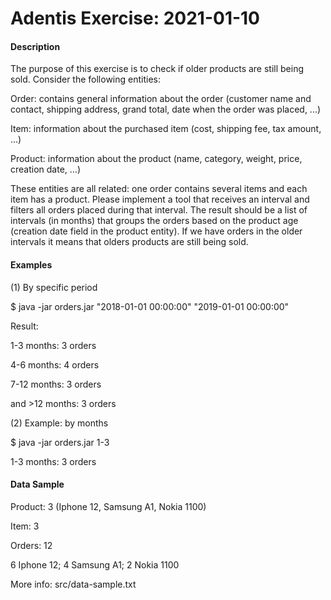 # Adentis Exercise: 2021-01-10

<b><h4> Description </h4></b>

The purpose of this exercise is to check if older products are still being sold. Consider the following entities:

Order: contains general information about the order (customer name and contact,
shipping address, grand total, date when the order was placed, ...)

Item: information about the purchased item (cost, shipping fee, tax amount, ...)

Product: information about the product (name, category, weight, price, creation date, ...)

These entities are all related: one order contains several items and each item has a product.
Please implement a tool that receives an interval and filters all orders placed during that interval.
The result should be a list of intervals (in months) that groups the orders based on the product
age (creation date field in the product entity). 
If we have orders in the older intervals it means that olders products are still being sold.

<b><h4> Examples </h4></b>
(1) By specific period 

$ java -jar orders.jar "2018-01-01 00:00:00" "2019-01-01 00:00:00"

Result:

1-3 months: 3 orders

4-6 months: 4 orders

7-12 months: 3 orders

and >12 months: 3 orders

(2) Example: by months

$ java -jar orders.jar 1-3

1-3 months: 3 orders

<b><h4> Data Sample</h4></b>


Product: 3 (Iphone 12, Samsung A1, Nokia 1100)

Item: 3

Orders: 12

6 Iphone 12; 4 Samsung A1; 2 Nokia 1100

More info: src/data-sample.txt